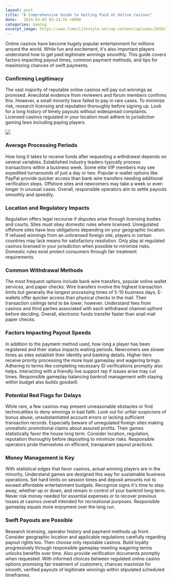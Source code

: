 ```yaml
---
layout: post
title: "A Comprehensive Guide to Getting Paid at Online Casinos"
date:   2024-03-03 03:14:16 +0000
categories: Gaming
excerpt_image: https://www.timeslifestyle.net/wp-content/uploads/2019/12/Online-Casino-1920x1440.jpg
---
```


Online casinos have become hugely popular entertainment for millions around the world. While fun and excitement, it's also important players understand how to get paid legitimate winnings smoothly. This guide covers factors impacting payout times, common payment methods, and tips for maximizing chances of swift payments.
### Confirming Legitimacy 
The vast majority of reputable online casinos will pay out winnings as promised. Anecdotal evidence from reviewers and forum members confirms this. However, a small minority have failed to pay in rare cases. To minimize risk, research licensing and reputation thoroughly before signing up. Look for a long history of timely payouts without widespread complaints. Licensed casinos regulated in your location must adhere to jurisdiction gaming laws including paying players. 

![](https://www.timeslifestyle.net/wp-content/uploads/2019/12/Online-Casino-1920x1440.jpg)
### Average Processing Periods
How long it takes to receive funds after requesting a withdrawal depends on several variables. Established industry leaders typically process transactions within a business week. Some elite VIP members may see expedited turnarounds of just a day or two. Popular e-wallet options like PayPal provide quicker access than bank wire transfers needing additional verification steps. Offshore sites and newcomers may take a week or even longer in unusual cases. Overall, responsible operators aim to settle payouts smoothly and speedily.
### Location and Regulatory Impacts 
Regulation offers legal recourse if disputes arise through licensing bodies and courts. Sites must obey domestic rules where licensed. Unregulated offshore sites have less obligations depending on your geographic location. If refused winnings from an unlicensed foreign site, players in certain countries may lack means for satisfactory resolution. Only play at regulated casinos licensed in your jurisdiction when possible to minimize risks. Domestic rules exist protect consumers through fair treatment requirements. 
### Common Withdrawal Methods
The most frequent options include bank wire transfers, popular online wallet services, and paper checks. Wire transfers involve the highest transaction limits but generally the longest processing times of 5-10 business days. E-wallets offer quicker access than physical checks in the mail. Their transaction ceilings tend to be lower, however. Understand fees from casinos and third parties associated with each withdrawal channel upfront before deciding. Overall, electronic funds transfer faster than snail mail paper checks.
### Factors Impacting Payout Speeds
In addition to the payment method used, how long a player has been registered and their status impacts waiting periods. Newcomers see slower times as sites establish their identity and banking details. Higher tiers receive priority processing the more loyal gameplay and wagering brings. Adhering to terms like completing necessary ID verifications promptly also helps. Interacting with a friendly live support rep if issues arise may cut times. Responsible gameplay balancing bankroll management with staying within budget also builds goodwill.
### Potential Red Flags for Delays
While rare, a few casinos may present unreasonable obstacles or find technicalities to deny winnings in bad faith. Look out for unfair suspicions of bonus abuse, unsubstantiated account errors or lacking sufficient transaction records. Especially beware of unregulated foreign sites making unrealistic promotional claims about assured profits. Their games statistically favor the house long term. Consider location, regulation, reputation thoroughly before depositing to minimize risks. Responsible operators pride themselves on efficient, transparent payout practices. 
### Money Management is Key
With statistical edges that favor casinos, actual winning players are in the minority. Understand games are designed this way for sustainable business operations. Set hard limits on session times and deposit amounts not to exceed affordable entertainment budgets. Recognize signs it's time to step away, whether up or down, and remain in control of your bankroll long term. Never risk money needed for essential expenses or to recover previous losses at casinos overall intended for recreational purposes. Responsible gameplay equals more enjoyment over the long run.
### Swift Payouts are Possible
Research licensing, operator history and payment methods up front. Consider geographic location and applicable regulations carefully regarding payout rights too. Then choose only reputable casinos. Build loyalty progressively through responsible gameplay meeting wagering terms unlocks benefits over time. Also provide verification documents promptly when requested. With informed choices between regulated online casino options promising fair treatment of customers, chances maximize for smooth, verified payouts of legitimate winnings within stipulated scheduled timeframes.